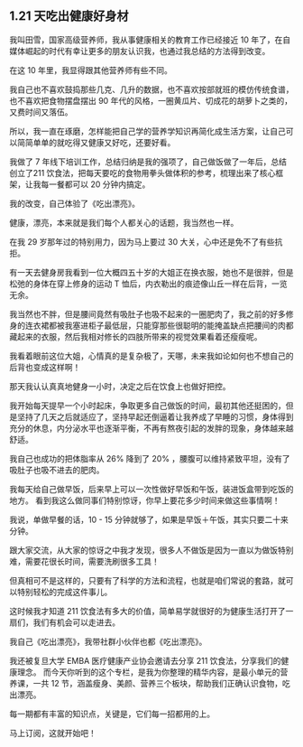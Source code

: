 ## 1.21 天吃出健康好身材
我叫田雪，国家高级营养师，我从事健康相关的教育工作已经接近 10 年了，在自媒体崛起的时代有幸让更多的朋友认识我，也通过我总结的方法得到改变。


在这 10 年里，我显得跟其他营养师有些不同。


我自己也不喜欢鼓捣那些几克、几升的数据，也不喜欢按部就班的模仿传统食谱，也不喜欢把食物摆盘摆出 90 年代的风格，一圈黄瓜片、切成花的胡萝卜之类的，又费时间又落伍。


所以，我一直在琢磨，怎样能把自己学的营养学知识再简化成生活方案，让自己可以简简单单的就吃得又健康又好吃，还要好看。


我做了 7 年线下培训工作，总结归纳是我的强项了，自己做饭做了一年后，总结创立了211 饮食法，把每天要吃的食物用拳头做体积的参考，梳理出来了核心框架，让我每一餐都可以 20 分钟内搞定。


我的改变，自己体验了《吃出漂亮》。


健康，漂亮，本来就是我们每个人都关心的话题，我当然也一样。


在我 29 岁那年过的特别用力，因为马上要过 30 大关，心中还是免不了有些抗拒。


有一天去健身房我看到一位大概四五十岁的大姐正在换衣服，她也不是很胖，但是松弛的身体在穿上修身的运动 T 恤后，内衣勒出的痕迹像山丘一样在后背，一览无余。


我当然也不胖，但是腰间竟然有吸肚子也吸不起来的一圈肥肉了，我之前的好多修身的连衣裙都被我塞进柜子最低层，只能穿那些很聪明的能掩盖缺点把腰间的肉都藏起来的衣服，然后我相对修长的四肢所带来的视觉效果看着还瘦瘦呢。


我看着眼前这位大姐，心情真的是复杂极了，天哪，未来我如论如何也不想自己的后背也变成这样啊！


那天我认认真真地健身一小时，决定之后在饮食上也做好把控。


我开始每天提早一个小时起床，争取更多自己做饭的时间，最初其他还挺困的，但是坚持了几天之后就适应了，坚持早起还倒逼着让我养成了早睡的习惯，身体得到充分的休息，内分泌水平也逐渐平衡，不再有熬夜引起的发胖的现象，身体越来越舒适。


我自己也成功的把体脂率从 26% 降到了 20% ，腰腹可以维持紧致平坦，没有了吸肚子也吸不进去的肥肉。


我每天给自己做早饭，后来早上可以一次性做好早饭和午饭，装进饭盒带到吃饭的地方。
看到我这么做同事们特别惊讶，你早上要花多少时间来做这些事情啊！


我说，单做早餐的话，10 - 15 分钟就够了，如果是早饭＋午饭，其实只要二十来分钟。


跟大家交流，从大家的惊讶之中我才发现，很多人不做饭是因为一直以为做饭特别难，需要花很长时间，需要洗刷很多工具！


但真相可不是这样的，只要有了科学的方法和流程，也就是咱们常说的套路，就可以特别轻松的完成这件事儿。


这时候我才知道 211 饮食法有多大的价值，简单易学就很好的为健康生活打开了一扇们，我们有机会可以走进去。


我自己《吃出漂亮》，我带社群小伙伴也都《吃出漂亮》。


我还被复旦大学 EMBA 医疗健康产业协会邀请去分享 211 饮食法，分享我们的健康理念。
而今天你听到的这个专栏，是我为你整理的精华内容，是最小单元的营养课，一共 12 节，涵盖瘦身、美颜、营养三个板块，帮助我们正确认识食物，吃出漂亮。


每一期都有丰富的知识点，关键是，它们每一招都用的上。


马上订阅，这就开始吧！

